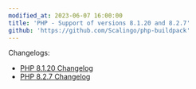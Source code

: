 ```yaml
---
modified_at: 2023-06-07 16:00:00
title: 'PHP - Support of versions 8.1.20 and 8.2.7'
github: 'https://github.com/Scalingo/php-buildpack'
---
```


Changelogs:

* [PHP 8.1.20 Changelog](https://www.php.net/ChangeLog-8.php#8.1.20)
* [PHP 8.2.7 Changelog](https://www.php.net/ChangeLog-8.php#8.2.7)
